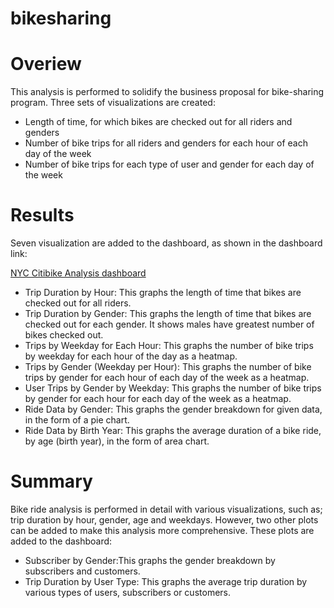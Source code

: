 # bikesharing
# Overiew
This analysis is performed to solidify the business proposal for bike-sharing program. Three sets of visualizations are created:

* Length of time, for which bikes are checked out for all riders and genders
* Number of bike trips for all riders and genders for each hour of each day of the week
* Number of bike trips for each type of user and gender for each day of the week
# Results
Seven visualization are added to the dashboard, as shown in the dashboard link:

[NYC Citibike Analysis dashboard](https://public.tableau.com/views/NYCCitiBikeAnalysis_16174634698800/NYCCitibikeAnalysis?:language=en&:display_count=y&:origin=viz_share_link)

* Trip Duration by Hour: This graphs the length of time that bikes are checked out for all riders.
* Trip Duration by Gender: This graphs the length of time that bikes are checked out for each gender. It shows males have greatest number of bikes checked out.
* Trips by Weekday for Each Hour: This graphs the number of bike trips by weekday for each hour of the day as a heatmap.
* Trips by Gender (Weekday per Hour): This graphs the number of bike trips by gender for each hour of each day of the week as a heatmap.
* User Trips by Gender by Weekday: This graphs the number of bike trips by gender for each hour for each day of the week as a heatmap.
* Ride Data by Gender: This graphs  the gender breakdown for given data, in the form of  a pie chart.
* Ride Data by Birth Year: This graphs the average duration of a bike ride, by age (birth year), in the form of area chart. 

# Summary 
Bike ride analysis is performed in detail with various visualizations, such as; trip duration by hour, gender, age and weekdays. However, two other plots can be added to make this analysis more comprehensive. These plots are added to the dashboard:
* Subscriber by Gender:This graphs the gender breakdown by subscribers and customers.
* Trip Duration by User Type: This graphs the average trip duration by various types of users, subscribers or customers.
